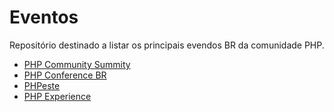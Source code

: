 # Eventos

Repositório destinado a listar os principais evendos BR da comunidade PHP.

- [PHP Community Summity](https://eventos.locaweb.com.br/eventos-anteriores/php-community-summit-by-locaweb/)
- [PHP Conference BR](http://phpconference.com.br/)
- [PHPeste](https://phpeste.net/)
- [PHP Experience](https://phpexperience2017.imasters.com.br/)
